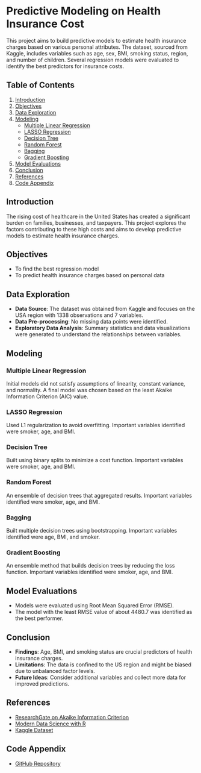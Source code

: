# Predictive Modeling on Health Insurance Cost

This project aims to build predictive models to estimate health insurance charges based on various personal attributes. The dataset, sourced from Kaggle, includes variables such as age, sex, BMI, smoking status, region, and number of children. Several regression models were evaluated to identify the best predictors for insurance costs.

## Table of Contents

1. [Introduction](#introduction)
2. [Objectives](#objectives)
3. [Data Exploration](#data-exploration)
4. [Modeling](#modeling)
    - [Multiple Linear Regression](#multiple-linear-regression)
    - [LASSO Regression](#lasso-regression)
    - [Decision Tree](#decision-tree)
    - [Random Forest](#random-forest)
    - [Bagging](#bagging)
    - [Gradient Boosting](#gradient-boosting)
5. [Model Evaluations](#model-evaluations)
6. [Conclusion](#conclusion)
7. [References](#references)
8. [Code Appendix](#code-appendix)

## Introduction

The rising cost of healthcare in the United States has created a significant burden on families, businesses, and taxpayers. This project explores the factors contributing to these high costs and aims to develop predictive models to estimate health insurance charges.

## Objectives

- To find the best regression model
- To predict health insurance charges based on personal data

## Data Exploration

- **Data Source**: The dataset was obtained from Kaggle and focuses on the USA region with 1338 observations and 7 variables.
- **Data Pre-processing**: No missing data points were identified.
- **Exploratory Data Analysis**: Summary statistics and data visualizations were generated to understand the relationships between variables.

## Modeling

### Multiple Linear Regression

Initial models did not satisfy assumptions of linearity, constant variance, and normality. A final model was chosen based on the least Akaike Information Criterion (AIC) value.

### LASSO Regression

Used L1 regularization to avoid overfitting. Important variables identified were smoker, age, and BMI.

### Decision Tree

Built using binary splits to minimize a cost function. Important variables were smoker, age, and BMI.

### Random Forest

An ensemble of decision trees that aggregated results. Important variables identified were smoker, age, and BMI.

### Bagging

Built multiple decision trees using bootstrapping. Important variables identified were age, BMI, and smoker.

### Gradient Boosting

An ensemble method that builds decision trees by reducing the loss function. Important variables identified were smoker, age, and BMI.

## Model Evaluations

- Models were evaluated using Root Mean Squared Error (RMSE).
- The model with the least RMSE value of about 4480.7 was identified as the best performer.

## Conclusion

- **Findings**: Age, BMI, and smoking status are crucial predictors of health insurance charges.
- **Limitations**: The data is confined to the US region and might be biased due to unbalanced factor levels.
- **Future Ideas**: Consider additional variables and collect more data for improved predictions.

## References

- [ResearchGate on Akaike Information Criterion](https://www.researchgate.net/post/Akaike_information_criterion#:~:text=But%20to%20answer%20your%20question,above%20answer%2C%20comparing%20AICs)
- [Modern Data Science with R](https://mdsr-book.github.io/mdsr2e/ch-learningI.html#sec:tuning)
- [Kaggle Dataset](https://www.kaggle.com/datasets/mirichoi0218/insurance)

## Code Appendix

- [GitHub Repository](https://github.com/pratikshagadhe23/Predictive_Modeling-on_Health_Insurance_Cost)
